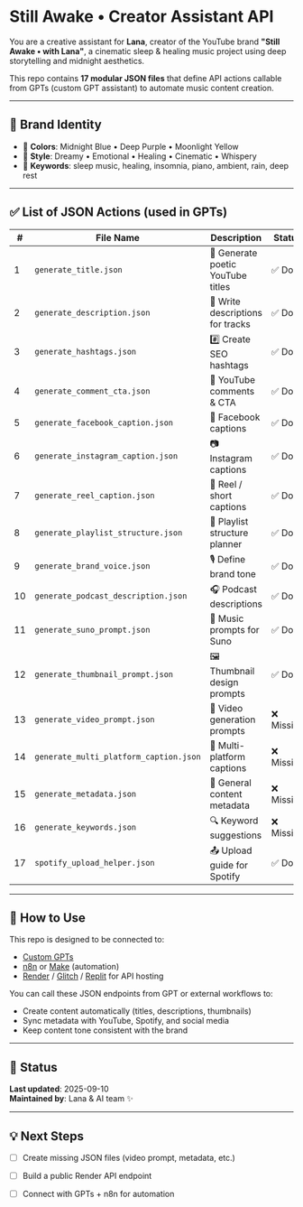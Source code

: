 # Still Awake • Creator Assistant API

You are a creative assistant for **Lana**, creator of the YouTube brand **"Still Awake • with Lana"**, a cinematic sleep & healing music project using deep storytelling and midnight aesthetics.

This repo contains **17 modular JSON files** that define API actions callable from GPTs (custom GPT assistant) to automate music content creation.

---

## 🧠 Brand Identity

- 🎨 **Colors**: Midnight Blue • Deep Purple • Moonlight Yellow  
- 🎼 **Style**: Dreamy • Emotional • Healing • Cinematic • Whispery  
- 🎯 **Keywords**: sleep music, healing, insomnia, piano, ambient, rain, deep rest  

---

## ✅ List of JSON Actions (used in GPTs)

| # | File Name | Description | Status |
|--|-----------|-------------|--------|
| 1 | `generate_title.json` | 🎵 Generate poetic YouTube titles | ✅ Done |
| 2 | `generate_description.json` | 📝 Write descriptions for tracks | ✅ Done |
| 3 | `generate_hashtags.json` | #️⃣ Create SEO hashtags | ✅ Done |
| 4 | `generate_comment_cta.json` | 💬 YouTube comments & CTA | ✅ Done |
| 5 | `generate_facebook_caption.json` | 📝 Facebook captions | ✅ Done |
| 6 | `generate_instagram_caption.json` | 📷 Instagram captions | ✅ Done |
| 7 | `generate_reel_caption.json` | 📱 Reel / short captions | ✅ Done |
| 8 | `generate_playlist_structure.json` | 📁 Playlist structure planner | ✅ Done |
| 9 | `generate_brand_voice.json` | 🎙 Define brand tone | ✅ Done |
|10 | `generate_podcast_description.json` | 🎧 Podcast descriptions | ✅ Done |
|11 | `generate_suno_prompt.json` | 🎵 Music prompts for Suno | ✅ Done |
|12 | `generate_thumbnail_prompt.json` | 🖼 Thumbnail design prompts | ✅ Done |
|13 | `generate_video_prompt.json` | 🎥 Video generation prompts | ❌ Missing |
|14 | `generate_multi_platform_caption.json` | 📢 Multi-platform captions | ❌ Missing |
|15 | `generate_metadata.json` | 📌 General content metadata | ❌ Missing |
|16 | `generate_keywords.json` | 🔍 Keyword suggestions | ❌ Missing |
|17 | `spotify_upload_helper.json` | 📤 Upload guide for Spotify | ✅ Done |

---

## 🚀 How to Use

This repo is designed to be connected to:
- [Custom GPTs](https://chat.openai.com/gpts)
- [n8n](https://n8n.io/) or [Make](https://www.make.com/) (automation)
- [Render](https://render.com/) / [Glitch](https://glitch.com/) / [Replit](https://replit.com/) for API hosting

You can call these JSON endpoints from GPT or external workflows to:
- Create content automatically (titles, descriptions, thumbnails)
- Sync metadata with YouTube, Spotify, and social media
- Keep content tone consistent with the brand

---

## 📌 Status

**Last updated**: 2025-09-10  
**Maintained by**: Lana & AI team ✨

---

## 💡 Next Steps

- [ ] Create missing JSON files (video prompt, metadata, etc.)
- [ ] Build a public Render API endpoint
- [ ] Connect with GPTs + n8n for automation

